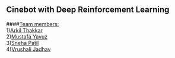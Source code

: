## Cinebot with Deep Reinforcement Learning<br/>

####<u>Team members:</u><br/>
1)<a href="https://github.com/arkil">Arkil Thakkar</a><br/>
2)<a href="https://github.com/mustafa-yavuz">Mustafa Yavuz</a><br/>
3)<a href="https://github.com/psnehas">Sneha Patil</a><br/>
4)<a href="https://github.com/vrushali-jadhav">Vrushali Jadhav</a><br/>
